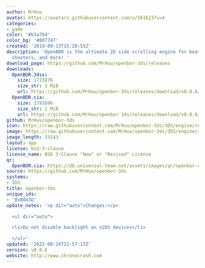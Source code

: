 ```yaml
---
author: MrHuu
avatar: https://avatars.githubusercontent.com/u/561623?v=4
categories:
- game
color: '#b3a764'
color_bg: '#807747'
created: '2019-09-13T15:28:55Z'
description: 'OpenBOR is the ultimate 2D side scrolling engine for beat em'' ups,
  shooters, and more! '
download_page: https://github.com/MrHuu/openbor-3ds/releases
downloads:
  OpenBOR.3dsx:
    size: 1723876
    size_str: 1 MiB
    url: https://github.com/MrHuu/openbor-3ds/releases/download/v0.0.6/OpenBOR.3dsx
  OpenBOR.cia:
    size: 1781696
    size_str: 1 MiB
    url: https://github.com/MrHuu/openbor-3ds/releases/download/v0.0.6/OpenBOR.cia
github: MrHuu/openbor-3ds
icon: https://raw.githubusercontent.com/MrHuu/openbor-3ds/3DS/engine/resources/ctr/OpenBOR_Icon_48x48.png
image: https://raw.githubusercontent.com/MrHuu/openbor-3ds/3DS/engine/resources/ctr/OpenBOR_Logo_256x128.png
image_length: 33143
layout: app
license: bsd-3-clause
license_name: BSD 3-Clause "New" or "Revised" License
qr:
  OpenBOR.cia: https://db.universal-team.net/assets/images/qr/openbor-cia.png
source: https://github.com/MrHuu/openbor-3ds
systems:
- 3DS
title: openbor-3ds
unique_ids:
- '0xB043D'
update_notes: '<p dir="auto">Changes:</p>

  <ul dir="auto">

  <li>Do not disable backlight on o2DS devices</li>

  </ul>'
updated: '2022-08-24T21:57:13Z'
version: v0.0.6
website: http://www.chronocrash.com
---
```

